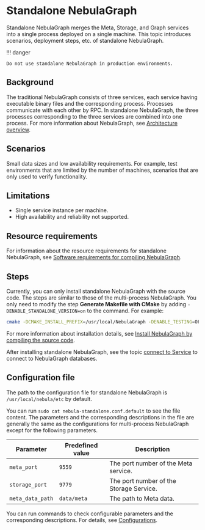 # Standalone NebulaGraph

Standalone NebulaGraph merges the Meta, Storage, and Graph services into a single process deployed on a single machine. This topic introduces scenarios, deployment steps, etc. of standalone NebulaGraph.

!!! danger

    Do not use standalone NebulaGraph in production environments. 

## Background

The traditional NebulaGraph consists of three services, each service having executable binary files and the corresponding process. Processes communicate with each other by RPC. In standalone NebulaGraph, the three processes corresponding to the three services are combined into one process. For more information about NebulaGraph, see [Architecture overview](../1.introduction/3.nebula-graph-architecture/1.architecture-overview.md).

## Scenarios

Small data sizes and low availability requirements. For example, test environments that are limited by the number of machines, scenarios that are only used to verify functionality.

## Limitations

- Single service instance per machine.
- High availability and reliability not supported.

## Resource requirements

For information about the resource requirements for standalone NebulaGraph, see [Software requirements for compiling NebulaGraph](1.resource-preparations.md).

## Steps 

Currently, you can only install standalone NebulaGraph with the source code. The steps are similar to those of the multi-process NebulaGraph. You only need to modify the step **Generate Makefile with CMake** by adding `-DENABLE_STANDALONE_VERSION=on` to the command. For example:

```bash
cmake -DCMAKE_INSTALL_PREFIX=/usr/local/NebulaGraph -DENABLE_TESTING=OFF -DENABLE_STANDALONE_VERSION=on -DCMAKE_BUILD_TYPE=Release .. 
``` 

For more information about installation details, see [Install NebulaGraph by compiling the source code](2.compile-and-install-nebula-graph/1.install-nebula-graph-by-compiling-the-source-code.md).

After installing standalone NebulaGraph, see the topic [connect to Service](connect-to-nebula-graph.md) to connect to NebulaGraph databases.

## Configuration file

The path to the configuration file for standalone NebulaGraph is `/usr/local/nebula/etc` by default.

You can run `sudo cat nebula-standalone.conf.default` to see the file content. The parameters and the corresponding descriptions in the file are generally the same as the configurations for multi-process NebulaGraph except for the following parameters.

| Parameter             | Predefined value     | Description                  |
| ---------------- | ----------- | --------------------- |
| `meta_port`      | `9559`      | The port number of the Meta service.    |
| `storage_port`   | `9779`      | The port number of the Storage Service. |
| `meta_data_path` | `data/meta` | The path to Meta data.  |

You can run commands to check configurable parameters and the corresponding descriptions. For details, see [Configurations](../5.configurations-and-logs/1.configurations/1.configurations.md).
